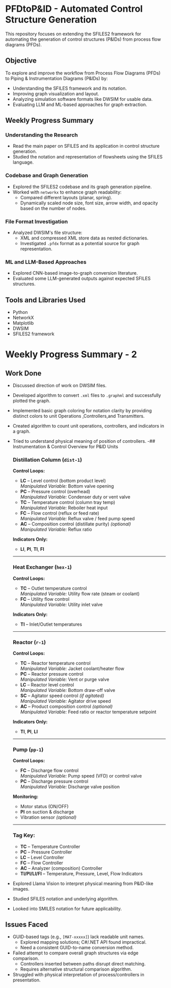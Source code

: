 # PFDtoP&ID - Automated Control Structure Generation

This repository focuses on extending the SFILES2 framework for automating the generation of control structures (P&IDs) from process flow diagrams (PFDs).

## Objective

To explore and improve the workflow from Process Flow Diagrams (PFDs) to Piping & Instrumentation Diagrams (P&IDs) by:
- Understanding the SFILES framework and its notation.
- Improving graph visualization and layout.
- Analyzing simulation software formats like DWSIM for usable data.
- Evaluating LLM and ML-based approaches for graph extraction.

## Weekly Progress Summary

### Understanding the Research
- Read the main paper on SFILES and its application in control structure generation.
- Studied the notation and representation of flowsheets using the SFILES language.

### Codebase and Graph Generation
- Explored the SFILES2 codebase and its graph generation pipeline.
- Worked with `networkx` to enhance graph readability:
  - Compared different layouts (planar, spring).
  - Dynamically scaled node size, font size, arrow width, and opacity based on the number of nodes.

### File Format Investigation
- Analyzed DWSIM's file structure:
  - XML and compressed XML store data as nested dictionaries.
  - Investigated `.pfdx` format as a potential source for graph representation.

### ML and LLM-Based Approaches
- Explored CNN-based image-to-graph conversion literature.
- Evaluated some LLM-generated outputs against expected SFILES structures.

## Tools and Libraries Used

- Python
- NetworkX
- Matplotlib
- DWSIM
- SFILES2 framework



# Weekly Progress Summary - 2

## Work Done
- Discussed direction of work on DWSIM files.
- Developed algorithm to convert `.xml` files to `.graphml` and successfully plotted the graph.
- Implemented basic graph coloring for notation clarity by providing distinct colors to unit Operations ,Controllers,and Transmitters.
- Created algorithm to count unit operations, controllers, and indicators in a graph.
- Tried to understand physical meaning of position of controllers.
  -## Instrumentation & Control Overview for P&ID Units

  ### Distillation Column (`dist-1`)
  **Control Loops:**
  - **LC** – Level control (bottom product level)  
    _Manipulated Variable:_ Bottom valve opening  
  - **PC** – Pressure control (overhead)  
    _Manipulated Variable:_ Condenser duty or vent valve  
  - **TC** – Temperature control (column tray temp)  
    _Manipulated Variable:_ Reboiler heat input  
  - **FC** – Flow control (reflux or feed rate)  
    _Manipulated Variable:_ Reflux valve / feed pump speed  
  - **AC** – Composition control (distillate purity) *(optional)*  
    _Manipulated Variable:_ Reflux ratio  
  
  **Indicators Only:**
  - **LI**, **PI**, **TI**, **FI**
  
  ---
  
  ### Heat Exchanger (`hex-1`)
  **Control Loops:**
  - **TC** – Outlet temperature control  
    _Manipulated Variable:_ Utility flow rate (steam or coolant)  
  - **FC** – Utility flow control  
    _Manipulated Variable:_ Utility inlet valve  
  
  **Indicators Only:**
  - **TI** – Inlet/Outlet temperatures
  
  ---
  
  ### Reactor (`r-1`)
  **Control Loops:**
  - **TC** – Reactor temperature control  
    _Manipulated Variable:_ Jacket coolant/heater flow  
  - **PC** – Reactor pressure control  
    _Manipulated Variable:_ Vent or purge valve  
  - **LC** – Reactor level control  
    _Manipulated Variable:_ Bottom draw-off valve  
  - **SC** – Agitator speed control *(if agitated)*  
    _Manipulated Variable:_ Agitator drive speed  
  - **AC** – Product composition control *(optional)*  
    _Manipulated Variable:_ Feed ratio or reactor temperature setpoint  
  
  **Indicators Only:**
  - **TI**, **PI**, **LI**
  
  ---
  
  ### Pump (`pp-1`)
  **Control Loops:**
  - **FC** – Discharge flow control  
    _Manipulated Variable:_ Pump speed (VFD) or control valve  
  - **PC** – Discharge pressure control  
    _Manipulated Variable:_ Discharge valve position  
  
  **Monitoring:**
  - Motor status (ON/OFF)  
  - **PI** on suction & discharge  
  - Vibration sensor *(optional)*  
  
  ---
  
  ### Tag Key:
  - **TC** – Temperature Controller  
  - **PC** – Pressure Controller  
  - **LC** – Level Controller  
  - **FC** – Flow Controller  
  - **AC** – Analyzer (composition) Controller  
  - **TI/PI/LI/FI** – Temperature, Pressure, Level, Flow Indicators  

- Explored Llama Vision to interpret physical meaning from P&ID-like images.
- Studied SFILES notation and underlying algorithm.
- Looked into SMILES notation for future applicability.

##  Issues Faced
- GUID-based tags (e.g., `[MAT-xxxxx]`) lack readable unit names.
  - Explored mapping solutions; C#/.NET API found impractical.
  - Need a consistent GUID-to-name conversion method.
- Failed attempt to compare overall graph structures via edge comparison.
  - Controllers inserted between paths disrupt direct matching.
  - Requires alternative structural comparison algorithm.
- Struggled with physical interpretation of process/controllers in presentation.

